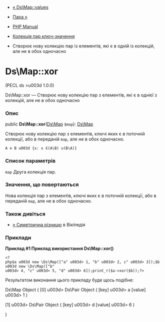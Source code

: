 - [« Ds\Map::values](ds-map.values.md)
- [Пара »](class.ds-pair.md)

- [PHP Manual](index.md)
- [Колекція пар ключ-значення](class.ds-map.md)
- Створює нову колекцію пар із елементів, які є в одній із
колекцій, але не в обох одночасно

# Ds\Map::xor

(PECL ds \>u003d 1.0.0)

Ds\Map::xor — Створює нову колекцію пар з елементів, які є в
однієї з колекцій, але не в обох одночасно

### Опис

public **Ds\Map::xor**([Ds\Map](class.ds-map.md) `$map`):
[Ds\Map](class.ds-map.md)

Створює нову колекцію пар з елементів, ключі яких є в поточній
колекції, або в переданій `map`, але не в обох одночасно.

`A ⊖ B u003d {x: x ∈(A\B) ∪(B\A)}`

### Список параметрів

`map`
Друга колекція пар.

### Значення, що повертаються

Нова колекція пар з елементів, ключі яких є в поточній
колекції, або в переданій `map`, але не в обох одночасно.

### Також дивіться

- [» Симетрична
різницю](https://en.wikipedia.org/wiki/Symmetric_difference) в
Вікіпедія

### Приклади

**Приклад #1 Приклад використання **Ds\Map::xor()****

` <?php$a u003d new \Ds\Map(["a" u003d> 1, "b" u003d> 2, c" u003d> 3]);$b u003d new \Ds\Map(["b" u003d> 4, "c" u003d> 5, "d" u003d> 6]);print_r($a->xor($b));?> `

Результатом виконання цього прикладу буде щось подібне:

Ds\Map Object
(
[0] u003d> Ds\Pair Object
(
[key] u003d> a
[value] u003d> 1
)

[1] u003d> Ds\Pair Object
(
[key] u003d> d
[value] u003d> 6
)

)

